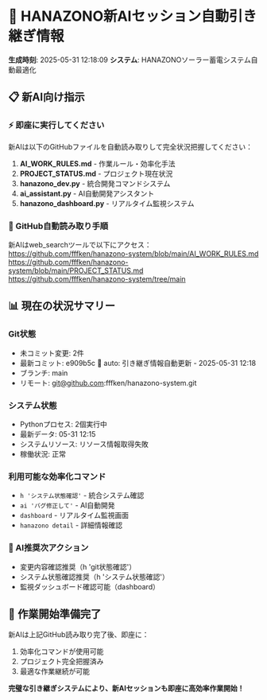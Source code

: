 # 🤖 HANAZONO新AIセッション自動引き継ぎ情報

**生成時刻**: 2025-05-31 12:18:09
**システム**: HANAZONOソーラー蓄電システム自動最適化

## 📋 新AI向け指示

### ⚡ 即座に実行してください
新AIは以下のGitHubファイルを自動読み取りして完全状況把握してください：

1. **AI_WORK_RULES.md** - 作業ルール・効率化手法
2. **PROJECT_STATUS.md** - プロジェクト現在状況  
3. **hanazono_dev.py** - 統合開発コマンドシステム
4. **ai_assistant.py** - AI自動開発アシスタント
5. **hanazono_dashboard.py** - リアルタイム監視システム

### 🎯 GitHub自動読み取り手順
新AIはweb_searchツールで以下にアクセス：
https://github.com/fffken/hanazono-system/blob/main/AI_WORK_RULES.md
https://github.com/fffken/hanazono-system/blob/main/PROJECT_STATUS.md
https://github.com/fffken/hanazono-system/tree/main

## 📊 現在の状況サマリー

### Git状態

- 未コミット変更: 2件
- 最新コミット: e909b5c 🔄 auto: 引き継ぎ情報自動更新 - 2025-05-31 12:18
- ブランチ: main
- リモート: git@github.com:fffken/hanazono-system.git

### システム状態  

- Pythonプロセス: 2個実行中
- 最新データ: 05-31 12:15
- システムリソース: リソース情報取得失敗
- 稼働状況: 正常

### 利用可能な効率化コマンド
- `h 'システム状態確認'` - 統合システム確認
- `ai 'バグ修正して'` - AI自動開発
- `dashboard` - リアルタイム監視画面
- `hanazono detail` - 詳細情報確認

### 🎯 AI推奨次アクション
- 変更内容確認推奨（h 'git状態確認'）
- システム状態確認推奨（h 'システム状態確認'）
- 監視ダッシュボード確認可能（dashboard）

## 🚀 作業開始準備完了

新AIは上記GitHub読み取り完了後、即座に：
1. 効率化コマンドが使用可能
2. プロジェクト完全把握済み
3. 最適な作業継続が可能

**完璧な引き継ぎシステムにより、新AIセッションも即座に高効率作業開始！**
